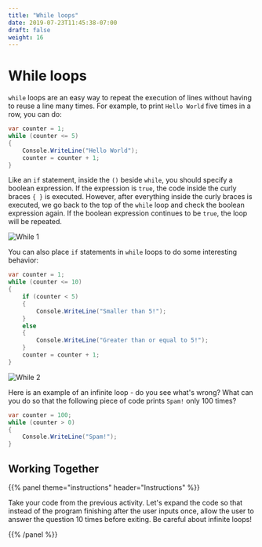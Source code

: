 ```yaml
---
title: "While loops"
date: 2019-07-23T11:45:38-07:00
draft: false
weight: 16
---
```


# While loops

`while` loops are an easy way to repeat the execution of lines without having to reuse a line many times. For example, to print `Hello World` five times in a row, you can do:

```csharp
var counter = 1;
while (counter <= 5)
{
    Console.WriteLine("Hello World");
    counter = counter + 1;
}
```

Like an `if` statement, inside the `()` beside `while`, you should specify a boolean expression. If the expression is `true`, the code inside the curly braces `{ }` is executed. However, after everything inside the curly braces is executed, we go back to the top of the `while` loop and check the boolean expression again. If the boolean expression continues to be `true`, the loop will be repeated.

![While 1](../media/while-1.png)

You can also place `if` statements in `while` loops to do some interesting behavior:

```csharp
var counter = 1;
while (counter <= 10)
{
    if (counter < 5)
    {
        Console.WriteLine("Smaller than 5!");
    }
    else
    {
        Console.WriteLine("Greater than or equal to 5!");
    }
    counter = counter + 1;
}
```

![While 2](../media/while-2.png)

Here is an example of an infinite loop - do you see what's wrong? What can you do so that the following piece of code prints `Spam!` only 100 times?

```csharp
var counter = 100;
while (counter > 0)
{
    Console.WriteLine("Spam!");
}
```

## Working Together

{{% panel theme="instructions" header="Instructions" %}}

Take your code from the previous activity. Let's expand the code so that instead of the program finishing after the user inputs once, allow the user to answer the question 10 times before exiting. Be careful about infinite loops!

{{% /panel %}}
